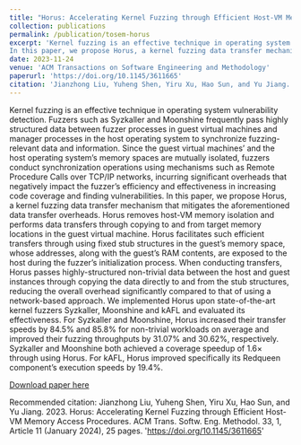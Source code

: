 ```yaml
---
title: "Horus: Accelerating Kernel Fuzzing through Efficient Host-VM Memory Access Procedures"
collection: publications
permalink: /publication/tosem-horus
excerpt: 'Kernel fuzzing is an effective technique in operating system vulnerability detection. Fuzzers such as Syzkaller and Moonshine frequently pass highly structured data between fuzzer processes in guest virtual machines and manager processes in the host operating system to synchronize fuzzing-relevant data and information. Since the guest virtual machines’ and the host operating system’s memory spaces are mutually isolated, fuzzers conduct synchronization operations using mechanisms such as Remote Procedure Calls over TCP/IP networks, incurring significant overheads that negatively impact the fuzzer’s efficiency and effectiveness in increasing code coverage and finding vulnerabilities.
In this paper, we propose Horus, a kernel fuzzing data transfer mechanism that mitigates the aforementioned data transfer overheads. Horus removes host-VM memory isolation and performs data transfers through copying to and from target memory locations in the guest virtual machine. Horus facilitates such efficient transfers through using fixed stub structures in the guest’s memory space, whose addresses, along with the guest’s RAM contents, are exposed to the host during the fuzzer’s initialization process. When conducting transfers, Horus passes highly-structured non-trivial data between the host and guest instances through copying the data directly to and from the stub structures, reducing the overall overhead significantly compared to that of using a network-based approach. We implemented Horus upon state-of-the-art kernel fuzzers Syzkaller, Moonshine and kAFL and evaluated its effectiveness. For Syzkaller and Moonshine, Horus increased their transfer speeds by 84.5% and 85.8% for non-trivial workloads on average and improved their fuzzing throughputs by 31.07% and 30.62%, respectively. Syzkaller and Moonshine both achieved a coverage speedup of 1.6× through using Horus. For kAFL, Horus improved specifically its Redqueen component’s execution speeds by 19.4%.'
date: 2023-11-24
venue: 'ACM Transactions on Software Engineering and Methodology'
paperurl: 'https://doi.org/10.1145/3611665'
citation: 'Jianzhong Liu, Yuheng Shen, Yiru Xu, Hao Sun, and Yu Jiang. 2023. Horus: Accelerating Kernel Fuzzing through Efficient Host-VM Memory Access Procedures. ACM Trans. Softw. Eng. Methodol. 33, 1, Article 11 (January 2024), 25 pages. https://doi.org/10.1145/3611665'
---
```

Kernel fuzzing is an effective technique in operating system vulnerability detection. Fuzzers such as Syzkaller and Moonshine frequently pass highly structured data between fuzzer processes in guest virtual machines and manager processes in the host operating system to synchronize fuzzing-relevant data and information. Since the guest virtual machines’ and the host operating system’s memory spaces are mutually isolated, fuzzers conduct synchronization operations using mechanisms such as Remote Procedure Calls over TCP/IP networks, incurring significant overheads that negatively impact the fuzzer’s efficiency and effectiveness in increasing code coverage and finding vulnerabilities.
In this paper, we propose Horus, a kernel fuzzing data transfer mechanism that mitigates the aforementioned data transfer overheads. Horus removes host-VM memory isolation and performs data transfers through copying to and from target memory locations in the guest virtual machine. Horus facilitates such efficient transfers through using fixed stub structures in the guest’s memory space, whose addresses, along with the guest’s RAM contents, are exposed to the host during the fuzzer’s initialization process. When conducting transfers, Horus passes highly-structured non-trivial data between the host and guest instances through copying the data directly to and from the stub structures, reducing the overall overhead significantly compared to that of using a network-based approach. We implemented Horus upon state-of-the-art kernel fuzzers Syzkaller, Moonshine and kAFL and evaluated its effectiveness. For Syzkaller and Moonshine, Horus increased their transfer speeds by 84.5% and 85.8% for non-trivial workloads on average and improved their fuzzing throughputs by 31.07% and 30.62%, respectively. Syzkaller and Moonshine both achieved a coverage speedup of 1.6× through using Horus. For kAFL, Horus improved specifically its Redqueen component’s execution speeds by 19.4%.

[Download paper here](http://academicpages.github.io/files/paper1.pdf)

Recommended citation: Jianzhong Liu, Yuheng Shen, Yiru Xu, Hao Sun, and Yu Jiang. 2023. Horus: Accelerating Kernel Fuzzing through Efficient Host-VM Memory Access Procedures. ACM Trans. Softw. Eng. Methodol. 33, 1, Article 11 (January 2024), 25 pages. 'https://doi.org/10.1145/3611665'